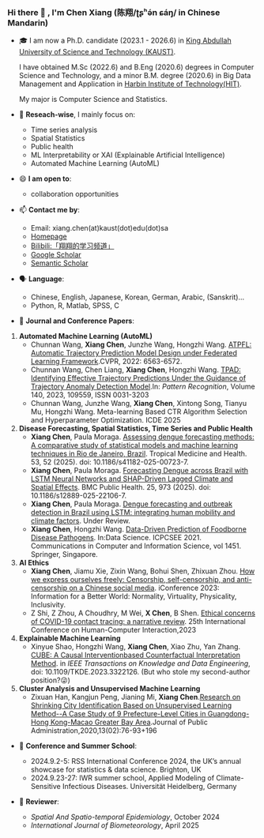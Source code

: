 ### Hi there 👋 , I'm Chen Xiang (陈翔/ʈʂʰə́n ɕáŋ/ in Chinese Mandarin)


- 🎓 I am now a Ph.D. candidate (2023.1 - 2026.6) in [King Abdullah University of Science and Technology (KAUST)](https://www.kaust.edu.sa/en).
  
  I have obtained M.Sc (2022.6) and B.Eng (2020.6) degrees in Computer Science and Technology, and a minor B.M. degree (2020.6) in Big Data Management and Application in [Harbin Institute of Technology(HIT)](http://www.hit.edu.cn).

  My major is Computer Science and Statistics.

- 🔭 **Reseach-wise**, I mainly focus on:
    - Time series analysis
    - Spatial Statistics
    - Public health
    - ML Interpretability or XAI (Explainable Artificial Intelligence)
    - Automated Machine Learning (AutoML)

- 😄 **I am open to**:
    - collaboration opportunities

- 📫 **Contact me by**:
    - Email: xiang.chen(at)kaust(dot)edu(dot)sa
    - [Homepage](https://chenxiang1998.github.io/)
    - [Bilibili:「翔翔的学习频道」](https://space.bilibili.com/1586658)
    - [Google Scholar](https://scholar.google.com.hk/citations?user=-_-FfdQAAAAJ&hl=zh-CN)
    - [Semantic Scholar](https://www.semanticscholar.org/author/Xiang-Chen/2143735745)

- 🗣️ **Language**:
    - Chinese, English, Japanese, Korean, German, Arabic, (Sanskrit)...
    - Python, R, Matlab, SPSS, C

- 📃 **Journal and Conference Papers**:
1. **Automated Machine Learning (AutoML)**
    - Chunnan Wang, **Xiang Chen**, Junzhe Wang, Hongzhi Wang. [ATPFL: Automatic Trajectory Prediction Model Design under Federated Learning Framework](https://openaccess.thecvf.com/content/CVPR2022/html/Wang_ATPFL_Automatic_Trajectory_Prediction_Model_Design_Under_Federated_Learning_Framework_CVPR_2022_paper.html).CVPR, 2022: 6563-6572.
    - Chunnan Wang, Chen Liang, **Xiang Chen**, Hongzhi Wang. [TPAD: Identifying Effective Trajectory Predictions Under the Guidance of Trajectory Anomaly Detection Model](https://www.sciencedirect.com/science/article/pii/S0031320323002595).In: *Pattern Recognition*, Volume 140, 2023, 109559, ISSN 0031-3203
    - Chunnan Wang, Junzhe Wang, **Xiang Chen**, Xintong Song, Tianyu Mu, Hongzhi Wang. Meta-learning Based CTR Algorithm Selection and Hyperparameter Optimization. ICDE 2025
2. **Disease Forecasting, Spatial Statistics, Time Series and Public Health**
    - **Xiang Chen**, Paula Moraga. [Assessing dengue forecasting methods: A comparative study of statistical models and machine learning techniques in Rio de Janeiro, Brazil](https://tropmedhealth.biomedcentral.com/articles/10.1186/s41182-025-00723-7). Tropical Medicine and Health. 53, 52 (2025). doi: 10.1186/s41182-025-00723-7.
    - **Xiang Chen**, Paula Moraga. [Forecasting Dengue across Brazil with LSTM Neural Networks and SHAP-Driven Lagged Climate and Spatial Effects](https://link.springer.com/article/10.1186/s12889-025-22106-7). BMC Public Health. 25, 973 (2025). doi: 10.1186/s12889-025-22106-7.
    - **Xiang Chen**, Paula Moraga. [Dengue forecasting and outbreak detection in Brazil using LSTM: integrating human mobility and climate factors](https://www.medrxiv.org/content/10.1101/2024.12.11.24318832v1). Under Review.
    - **Xiang Chen**, Hongzhi Wang. [Data-Driven Prediction of Foodborne Disease Pathogens](https://link.springer.com/chapter/10.1007/978-981-16-5940-9_8). In:Data Science. ICPCSEE 2021. Communications in Computer and Information Science, vol 1451. Springer, Singapore.
3. **AI Ethics**
    - **Xiang Chen**, Jiamu Xie, Zixin Wang, Bohui Shen, Zhixuan Zhou. [How we express ourselves freely: Censorship, self-censorship, and anti-censorship on a Chinese social media](https://link.springer.com/chapter/10.1007/978-3-031-28032-0_8). iConference 2023: Information for a Better World: Normality, Virtuality, Physicality, Inclusivity.
    - Z Shi, Z Zhou, A Choudhry, M Wei, **X Chen**, B Shen. [Ethical concerns of COVID-19 contact tracing: a narrative review](https://www.ideals.illinois.edu/items/126865). 25th International Conference on Human-Computer Interaction,2023
4. **Explainable Machine Learning**
    - Xinyue Shao, Hongzhi Wang, **Xiang Chen**, Xiao Zhu, Yan Zhang. [CUBE: A Causal Interventionbased Counterfactual Interpretation Method](https://ieeexplore.ieee.org/abstract/document/10272685). in *IEEE Transactions on Knowledge and Data Engineering*, doi: 10.1109/TKDE.2023.3322126. (But who stole my second-author position?😜)
5. **Cluster Analysis and Unsupervised Machine Learning**
    - Zixuan Han, Kangjun Peng, Jianing Mi, **Xiang Chen**.[Research on Shrinking City Identification Based on Unsupervised Learning Method--A Case Study of 9 Prefecture-Level Cities in Guangdong-Hong Kong-Macao Greater Bay Area](https://kns.cnki.net/KCMS/detail/detail.aspx?dbcode=CJFD&filename=GGXZ202002007).Journal of Public Administration,2020,13(02):76-93+196

- 💬 **Conference and Summer School**:
  - 2024.9.2-5: RSS International Conference 2024, the UK’s annual showcase for statistics & data science. Brighton, UK
  - 2024.9.23-27: IWR summer school, Applied Modeling of Climate-Sensitive Infectious Diseases. Universität Heidelberg, Germany

- 🔎 **Reviewer**:
  - *Spatial And Spatio-temporal Epidemiology*, October 2024
  - *International Journal of Biometeorology*, April 2025
#    



